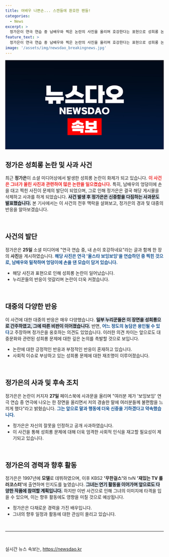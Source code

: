 ```yaml
---
title: 여배우 나쁜손... 스캔들에 환호한 팬들!
categories:
  - News
excerpt: >
  정가은이 연극 연습 중 남배우와 찍은 논란의 사진을 올리며 호강한다는 표현으로 성희롱 논란에 휘말렸다. 사과 후 삭제한 이 게시물, 과연 어떤 반응을 불러일으켰을까?
feature_text: >
  정가은이 연극 연습 중 남배우와 찍은 논란의 사진을 올리며 호강한다는 표현으로 성희롱 논란에 휘말렸다. 사과 후 삭제한 이 게시물, 과연 어떤 반응을 불러일으켰을까?
image: '/assets/img/newsdao_breakingnews.jpg'
---
```


<p><img src="/assets/img/newsdao_breakingnews.jpg" alt="pcversion 속보" /></p>

<h2 data-ke-size="size26">정가은 성희롱 논란 및 사과 사건</h2>

<p data-ke-size="size16">최근 <b>정가은</b>이 소셜 미디어상에서 발생한 성희롱 논란이 화제가 되고 있습니다. <b><span style="color: #ee2323;">이 사건은 그녀가 올린 사진과 관련하여 많은 논란을 일으켰습니다.</span></b> 특히, 남배우의 엉덩이에 손을 대고 찍힌 사진이 문제의 발단이 되었으며, 그로 인해 정가은은 결국 해당 게시물을 삭제하고 사과를 하게 되었습니다. <b><span style="background-color: #21538527;">사건 발생 후 정가은은 신중함을 다짐하는 사과문도 발표했습니다.</span></b> 본 기사에서는 이 사건의 전후 맥락을 살펴보고, 정가은의 경과 및 대중의 반응을 알아보겠습니다.</p>

<p data-ke-size="size16">&nbsp;</p>

<h2 data-ke-size="size26">사건의 발단</h2>

<p data-ke-size="size16">정가은은 <b>25일</b> 소셜 미디어에 "연극 연습 중, 내 손이 호강하네요"라는 글과 함께 한 장의 <b>사진</b>을 게시하였습니다. <b><span style="color: #1a5490;">해당 사진은 연극 '올스타 보잉보잉'을 연습하던 중 찍힌 것으로, 남배우와 밀착하며 엉덩이에 손을 댄 모습이 담겨 있습니다.</span></b></p>

<ul>
    <li>해당 사진과 표현으로 인해 성희롱 논란이 일어났습니다.</li>
    <li>누리꾼들의 반응이 엇갈리며 논란이 더욱 커졌습니다.</li>
</ul>

<p data-ke-size="size16">&nbsp;</p>

<h2 data-ke-size="size26">대중의 다양한 반응</h2>

<p data-ke-size="size16">이 사건에 대한 대중의 반응은 매우 다양했습니다. <b><span style="background-color: #21538527;">일부 누리꾼들은 이 장면을 성희롱으로 간주하였고, 그에 따른 비판이 이어졌습니다.</span></b> 반면, <b><span style="color: #1a5490;">어느 정도의 농담은 용인될 수 있다</span></b>고 주장하며 정가은을 옹호하는 의견도 있었습니다. 이러한 의견 차이는 앞으로도 대중문화와 관련된 성희롱 문제에 대한 깊은 논의를 촉발할 것으로 보입니다.</p>

<ul>
    <li>논란에 대한 긍정적인 반응과 부정적인 반응이 혼재하고 있습니다.</li>
    <li>사회적 이슈로 부상하고 있는 성희롱 문제에 대한 재조명이 이루어졌습니다.</li>
</ul>

<p data-ke-size="size16">&nbsp;</p>

<h2 data-ke-size="size26">정가은의 사과 및 후속 조치</h2>

<p data-ke-size="size16">정가은은 논란이 커지자 <b>27일</b> 페이스북에 사과문을 올리며 "여러분 제가 '보잉보잉' 연극 연습 중 연극에 나오는 한 장면을 올리면서 저의 경솔한 말에 여러분들께 불편함을 느끼게 했다"라고 밝혔습니다. <b><span style="color: #1a5490;">그는 앞으로 말과 행동에 더욱 신중을 기하겠다고 약속했습니다.</span></b></p>

<ul>
    <li>정가은은 자신의 잘못을 인정하고 공개 사과하였습니다.</li>
    <li>이 사건을 통해 성희롱 문제에 대해 더욱 엄격한 사회적 인식을 재고할 필요성이 제기되고 있습니다.</li>
</ul>

<p data-ke-size="size16">&nbsp;</p>

<h2 data-ke-size="size26">정가은의 경력과 향후 활동</h2>

<p data-ke-size="size16">정가은은 1997년에 <b>모델</b>로 데뷔하였으며, 이후 KBS2 <b>'무한걸스'</b>와 tvN <b>'재밌는 TV 롤러코스터'</b>에 출연하며 인지도를 높였습니다. <b><span style="background-color: #21538527;">그녀는 연기 활동을 이어가며 앞으로도 다양한 작품에 참여할 계획입니다.</span></b> 하지만 이번 사건으로 인해 그녀의 이미지에 타격을 입을 수 있으며, 이는 향후 활동에도 영향을 미칠 것으로 예상됩니다.</p>

<ul>
    <li>정가은은 다채로운 경력을 가진 배우입니다.</li>
    <li>그녀의 향후 일정과 활동에 대한 관심이 쏠리고 있습니다.</li>
</ul>

<p data-ke-size="size16">&nbsp;</p>

<hr/>

<p data-ke-size="size16">&nbsp;</p>
실시간 뉴스 속보는, <a href="https://newsdao.kr" rel="dofollow">https://newsdao.kr</a>


